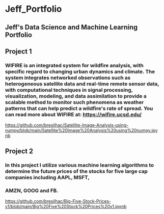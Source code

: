 # Jeff_Portfolio
## Jeff's Data Science and Machine Learning Portfolio

## Project 1
### WIFIRE is an integrated system for wildfire analysis, with specific regard to changing urban dynamics and climate. The system integrates networked observations such as heterogeneous satellite data and real-time remote sensor data, with computational techniques in signal processing, visualization, modeling, and data assimilation to provide a scalable method to monitor such phenomena as weather patterns that can help predict a wildfire's rate of spread. You can read more about WIFIRE at: https://wifire.ucsd.edu/

https://github.com/bresilhac/Satellite-Image-Analysis-using-numpy/blob/main/Satellite%20Image%20Analysis%20using%20numpy.ipynb

## Project 2
### In this project I utilize various machine learning algorithms to determine the future prices of the stocks for five large cap companies including AAPL, MSFT, 
### AMZN, GOOG and FB.

https://github.com/bresilhac/Big-Five-Stock-Prices-v1/blob/main/Big%20Five%20Stock%20Prices%20v1.ipynb
